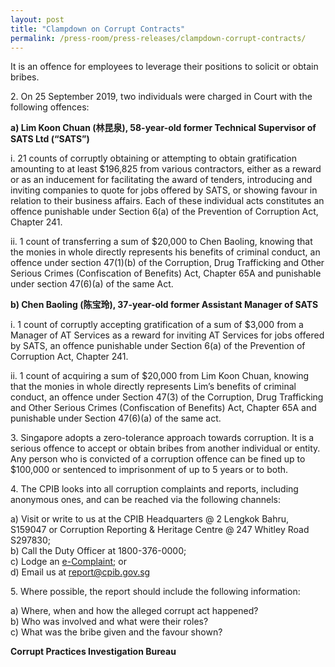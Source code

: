 ```yaml
---
layout: post
title: "Clampdown on Corrupt Contracts"
permalink: /press-room/press-releases/clampdown-corrupt-contracts/
---
```

It is an offence for employees to leverage their positions to solicit or obtain bribes.

2\.          On 25 September 2019, two individuals were charged in Court with the following offences:

**a)    Lim Koon Chuan (林昆泉), 58-year-old former Technical Supervisor of SATS Ltd (“SATS”)**

i.    21 counts of corruptly obtaining or attempting to obtain gratification amounting to at least $196,825 from various contractors, either as a reward or as an inducement for facilitating the award of tenders, introducing and inviting companies to quote for jobs offered by SATS, or showing favour in relation to their business affairs. Each of these individual acts constitutes an offence punishable under Section 6(a) of the Prevention of Corruption Act, Chapter 241.

ii.    1 count of transferring a sum of $20,000 to Chen Baoling, knowing that the monies in whole directly represents his benefits of criminal conduct, an offence under section 47(1)(b) of the Corruption, Drug Trafficking and Other Serious Crimes (Confiscation of Benefits) Act, Chapter 65A and punishable under section 47(6)(a) of the same Act.

**b)    Chen Baoling (陈宝玲), 37-year-old former Assistant Manager of SATS** 

i.    1 count of corruptly accepting gratification of a sum of $3,000 from a Manager of AT Services as a reward for inviting AT Services for jobs offered by SATS, an offence punishable under Section 6(a) of the Prevention of Corruption Act, Chapter 241.

ii.    1 count of acquiring a sum of $20,000 from Lim Koon Chuan, knowing that the monies in whole directly represents Lim’s benefits of criminal conduct, an offence under Section 47(3) of the Corruption, Drug Trafficking and Other Serious Crimes (Confiscation of Benefits) Act, Chapter 65A and punishable under Section 47(6)(a) of the same act.

3\.          Singapore adopts a zero-tolerance approach towards corruption. It is a serious offence to accept or obtain bribes from another individual or entity. Any person who is convicted of a corruption offence can be fined up to $100,000 or sentenced to imprisonment of up to 5 years or to both. 

4\.         The CPIB looks into all corruption complaints and reports, including anonymous ones, and can be reached via the following channels:

a) Visit or write to us at the CPIB Headquarters @ 2 Lengkok Bahru, S159047 or Corruption Reporting & Heritage Centre @ 247 Whitley Road S297830;<br />
b) Call the Duty Officer at 1800-376-0000;<br />
c) Lodge an [e-Complaint](/e-services/e-complaint-for-corrupt-conduct); or<br>
d) Email us at <a class="spamspan" href="mailto:report@cpib.gov.sg">report@cpib.gov.sg</a>

5\.        Where possible, the report should include the following information:

a) Where, when and how the alleged corrupt act happened?<br />
b) Who was involved and what were their roles?<br />
c) What was the bribe given and the favour shown?

**Corrupt Practices Investigation Bureau**
